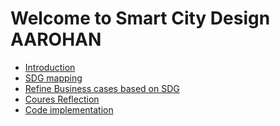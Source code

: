 # Welcome to Smart City Design AAROHAN
- [Introduction](./Introduction.md)
- [SDG mapping](./SDG_mapping.md)
- [Refine Business cases based on SDG]()
- [Coures Reflection](./CourseReflection.md)
- [Code implementation](./conclusion.md)

